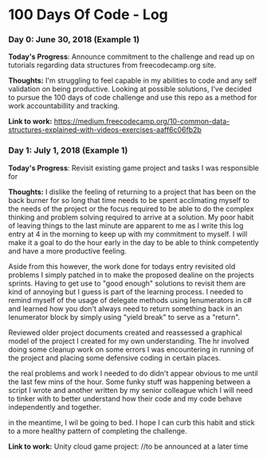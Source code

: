 # 100 Days Of Code - Log

### Day 0: June 30, 2018 (Example 1)

**Today's Progress**: Announce commitment to the challenge and read up on tutorials regarding data structures from freecodecamp.org site.

**Thoughts:** I'm struggling to feel capable in my abilities to code and any self validation on being productive. Looking at possible solutions, I've decided to pursue the 100 days of code challenge and use this repo as a method for work accountabillity and tracking.

**Link to work:** 
https://medium.freecodecamp.org/10-common-data-structures-explained-with-videos-exercises-aaff6c06fb2b

### Day 1: July 1, 2018 (Example 1)

**Today's Progress**: Revisit existing game project and tasks I was responsible for

**Thoughts:** I dislike the feeling of returning to a project that has been on the back burner for so long that time needs to be spent acclimating myself to the needs of the project or the focus required to be able to do the complex thinking and problem solving required to arrive at a solution. My poor habit of leaving things to the last minute are apparent to me as I write this  log entry at 4 in the morning to keep up with my commitment to myself. I will make it a goal to do the hour early in the day to be able to think competently and have a more productive feeling.

Aside from this however, the work done for todays entry revisited old problems I simply patched in to make the proposed dealine on the projects sprints. Having to get use to "good enough" solutions to revisit them are kind of annoying but I guess is part of the learning process. I needed to remind myself of the usage of delegate methods using Ienumerators in c# and learned how you don't always need to return something back in an Ienumerator block by simply using "yield break" to serve as a "return".

Reviewed older project documents created and reassessed a graphical model of the project I created for my own understanding.
The hr involved doing some cleanup work on some errors I was encountering in running of the project and placing some defensive coding in certain places.

the real problems and work I needed to do didn't appear obvious to me until the last few mins of the hour. Some funky stuff was happening between a script I wrote and another written by my senior colleague which I will need to tinker with to better understand how their code and my code behave independently and together.

in the meantime, I wil be going to bed. I hope I can curb this habit and stick to a more healthy pattern of completing the challenge.

**Link to work:** 
Unity cloud game project: //to be announced at a later time
